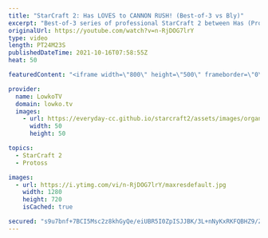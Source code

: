 ```yaml
---
title: "StarCraft 2: Has LOVES to CANNON RUSH! (Best-of-3 vs Bly)"
excerpt: "Best-of-3 series of professional StarCraft 2 between Has (Protoss) and Bly (Zerg). These two pro players like to play the game differently than pretty much every other progamer.  Support my work on Patreon: http://www.patreon.com/lowkotv Become a YouTube member: https://lowko.tv/join  My second channel:"
originalUrl: https://youtube.com/watch?v=n-RjDOG7lrY
type: video
length: PT24M23S
publishedDateTime: 2021-10-16T07:58:55Z
heat: 50

featuredContent: "<iframe width=\"800\" height=\"500\" frameborder=\"0\" src=\"https://www.youtube.com/embed/n-RjDOG7lrY\" allow=\"accelerometer; autoplay; encrypted-media; gyroscope; picture-in-picture\" allowfullscreen></iframe>"

provider:
  name: LowkoTV
  domain: lowko.tv
  images:
    - url: https://everyday-cc.github.io/starcraft2/assets/images/organizations/lowko.tv-50x50.jpg
      width: 50
      height: 50

topics:
  - StarCraft 2
  - Protoss

images:
  - url: https://i.ytimg.com/vi/n-RjDOG7lrY/maxresdefault.jpg
    width: 1280
    height: 720
    isCached: true

secured: "s9u7bnf+7BCI5Msc2z8khGyQe/eiUBR5I0ZpISJJBK/3L+nNyKxRKFQBHZ9/ZemGNrQJvBNQT87eCVkKXwmHEZbmHEOums3P8ayzFuUKnNjeM4a3sy6zDJhB1UmWRTdzGeNWskRL7ZU9YA6DwGjz8P2PGm1zez2zY2CNvYmdIsFBxAI1sPGeYmzzQlQuAuYvbToB2vjwSD2Myj8gwqikXv8v8iNQFw3FRXOGP+f3I2g79cgk6z8ZbQM/vp8pkNDfCyGVFrMLcyHuxSOpcS7D8oryigkP8dyZfr1KOygcq9CKiFo9I0lbu5m65RxCIUiIqzum4XBfgF0JcBS+74TnJebXfOp1pry2lrOInOdY41Iev6EvfQ69r3uleo00W1WVPg6Nr7Eli/MbwQ4fZplwc1y6SvzuYnfIAlEut/b4fp4=;I/A8pEjO+ZA8Qv7ORslq+g=="
---
```


